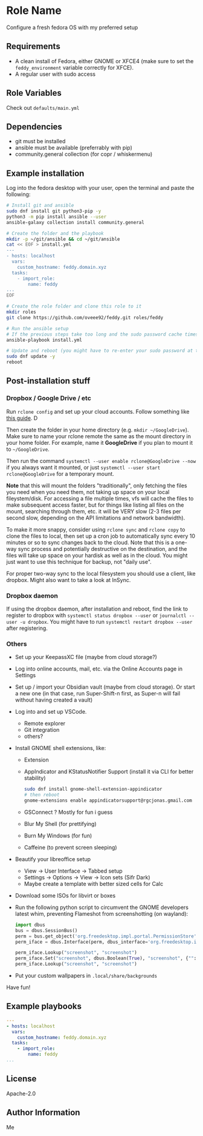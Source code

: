 # Role Name

Configure a fresh fedora OS with my preferred setup

## Requirements

- A clean install of Fedora, either GNOME or XFCE4 (make sure to set the `feddy_environment` variable correctly for XFCE).
- A regular user with sudo access

## Role Variables

Check out `defaults/main.yml`

## Dependencies

- git must be installed
- ansible must be available (preferrably with pip)
- community.general collection (for copr / whiskermenu)

## Example installation

Log into the fedora desktop with your user, open the terminal and paste the following:

```bash
# Install git and ansible
sudo dnf install git python3-pip -y
python3 -m pip install ansible --user
ansible-galaxy collection install community.general

# Create the folder and the playbook
mkdir -p ~/git/ansible && cd ~/git/ansible
cat << EOF > install.yml
---
- hosts: localhost
  vars:
    custom_hostname: feddy.domain.xyz
  tasks:
    - import_role:
        name: feddy
...
EOF

# Create the role folder and clone this role to it
mkdir roles
git clone https://github.com/oveee92/feddy.git roles/feddy

# Run the ansible setup
# If the previous steps take too long and the sudo password cache times out, you'll need to add -K to the next command
ansible-playbook install.yml

# Update and reboot (you might have to re-enter your sudo password at this point, the playbook takes 5+ minutes to run the first time)
sudo dnf update -y
reboot
```

## Post-installation stuff


### Dropbox / Google Drive / etc

Run `rclone config` and set up your cloud accounts. Follow something like [this guide](https://ostechnix.com/how-to-mount-google-drive-locally-as-virtual-file-system-in-linux/).
D

Then create the folder in your home directory (e.g. `mkdir ~/GoogleDrive`). Make sure to name your rclone remote the same as the mount directory in your home folder. For example, name it **GoogleDrive** if you plan to mount it to `~/GoogleDrive`.

Then run the command `systemctl --user enable rclone@GoogleDrive --now` if you always want it mounted, or just `systemctl --user start rclone@GoogleDrive` for a temporary mount.

**Note** that this will mount the folders "traditionally", only fetching the files you need when you need them, not taking up space on your local fileystem/disk. For accessing a file multiple times, vfs will cache the files to make subsequent access faster, but for things like listing all files on the mount, searching through them, etc. it will be VERY slow (2-3 files per second slow, depending on the API limitations and network bandwidth). 

To make it more snappy, consider using `rclone sync` and `rclone copy` to clone the files to local, then set up a cron job to automatically sync every 10 minutes or so to sync changes back to the cloud. Note that this is a one-way sync process and potentially destructive on the destination, and the files will take up space on your hardisk as well as in the cloud. You might just want to use this technique for backup, not "daily use".

For proper two-way sync to the local filesystem you should use a client, like dropbox. Might also want to take a look at InSync.

### Dropbox daemon

If using the dropbox daemon, after installation and reboot, find the link to register to dropbox with `systemctl status dropbox --user` or `journalctl --user -u dropbox`. You might have to run `systemctl restart dropbox --user` after registering.


### Others 

- Set up your KeepassXC file (maybe from cloud storage?)

- Log into online accounts, mail, etc. via the Online Accounts page in Settings

- Set up / import your Obsidian vault (maybe from cloud storage). Or start a new one (in that case, run Super-Shift-n first,
  as Super-n will fail without having created a vault)

- Log into and set up VSCode.
  - Remote explorer
  - Git integration
  - others?

- Install GNOME shell extensions, like:
  - Extension
  - AppIndicator and KStatusNotifier Support (install it via CLI for better stability)
    
      ```bash
      sudo dnf install gnome-shell-extension-appindicator
      # then reboot
      gnome-extensions enable appindicatorsupport@rgcjonas.gmail.com
      ```

  - GSConnect ? Mostly for fun i guess
  - Blur My Shell (for prettifying)
  - Burn My Windows (for fun)
  - Caffeine (to prevent screen sleeping)

- Beautify your libreoffice setup
  - View -> User Interface -> Tabbed setup
  - Settings -> Options -> View -> Icon sets (Sifr Dark)
  - Maybe create a template with better sized cells for Calc

- Download some ISOs for libvirt or boxes

- Run the following python script to circumvent the GNOME developers latest whim, preventing Flameshot from screenshotting (on wayland):

    ```python
    import dbus
    bus = dbus.SessionBus()
    perm = bus.get_object('org.freedesktop.impl.portal.PermissionStore', '/org/freedesktop/impl/portal/PermissionStore')
    perm_iface = dbus.Interface(perm, dbus_interface='org.freedesktop.impl.portal.PermissionStore')

    perm_iface.Lookup("screenshot", "screenshot")
    perm_iface.Set("screenshot", dbus.Boolean(True), "screenshot", {"": ["yes"]}, dbus.Byte(0x00))
    perm_iface.Lookup("screenshot", "screenshot")
    ```

- Put your custom wallpapers in `.local/share/backgrounds`

Have fun!


## Example playbooks

```yaml
---
- hosts: localhost
  vars:
    custom_hostname: feddy.domain.xyz
  tasks:
    - import_role:
        name: feddy
...
```

License
-------

Apache-2.0


Author Information
------------------

Me
